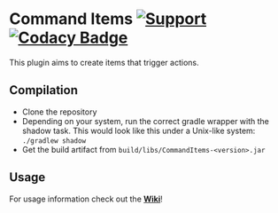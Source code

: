 # Command Items [![Support](https://img.shields.io/badge/Minecraft-1.15--1.20.4-green.svg)](https://github.com/Relaxing9/commanditems/releases) [![Codacy Badge](https://api.codacy.com/project/badge/Grade/2c1f79c66c514af2895150213ce2a7e9)](https://github.com/Relaxing9/commanditems?utm_source=github.com&utm_medium=referral&utm_content=Relaxing9/commanditems&utm_campaign=Badge_Grade_Settings)

This plugin aims to create items that trigger actions.

## Compilation

*  Clone the repository
*  Depending on your system, run the correct gradle wrapper with the shadow task. This would look like this under a Unix-like system: `./gradlew shadow`
*  Get the build artifact from `build/libs/CommandItems-<version>.jar`

## Usage

For usage information check out the [**Wiki**](https://github.com/Relaxing9/commanditems/wiki)!
